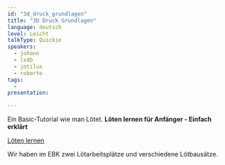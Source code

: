 ```yaml
---
id: "3d_druck_grundlagen"
title: "3D Druck Grundlagen"
language: deutsch
level: Leicht
talkType: Quickie
speakers:
  - johann
  - lxdb
  - jotilux
  - roberto
tags:
  - 
presentation: 

---
```


Ein Basic-Tutorial wie man Lötet. 
**Löten lernen für Anfänger - Einfach erklärt**

[Löten lernen](https://wiki.raumzeitlabor.de/wiki/L%C3%B6ten_lernen)

Wir haben im EBK zwei Lötarbeitsplätze und verschiedene Lötbausätze.

